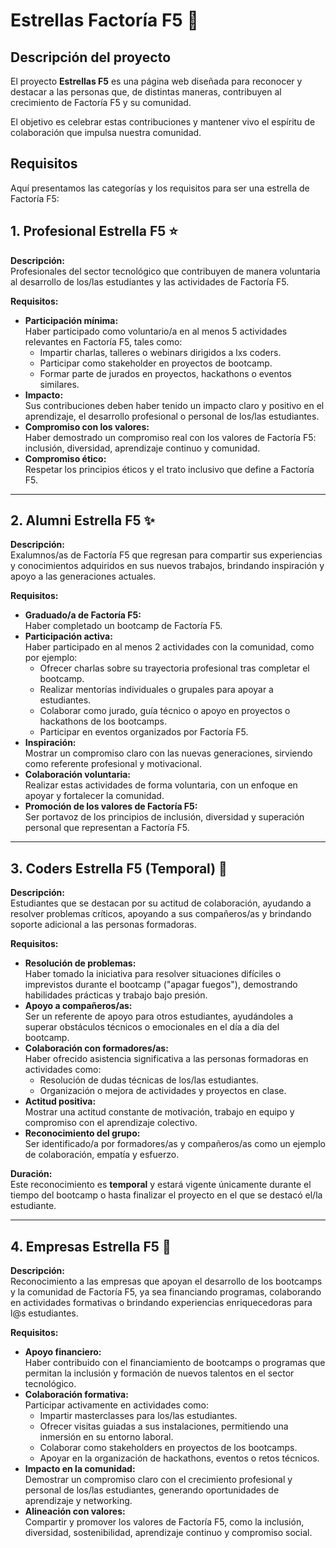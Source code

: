# Estrellas Factoría F5 🌟

## Descripción del proyecto

El proyecto **Estrellas F5** es una página web diseñada para reconocer y destacar a las personas que, de distintas maneras, contribuyen al crecimiento de Factoría F5 y su comunidad.

El objetivo es celebrar estas contribuciones y mantener vivo el espíritu de colaboración que impulsa nuestra comunidad.

## Requisitos

Aquí presentamos las categorías y los requisitos para ser una estrella de Factoría F5:

## 1. Profesional Estrella F5 ⭐

**Descripción:**  
Profesionales del sector tecnológico que contribuyen de manera voluntaria al desarrollo de los/las estudiantes y las actividades de Factoría F5.

**Requisitos:**

- **Participación mínima:**  
  Haber participado como voluntario/a en al menos 5 actividades relevantes en Factoría F5, tales como:
  - Impartir charlas, talleres o webinars dirigidos a lxs coders.
  - Participar como stakeholder en proyectos de bootcamp.
  - Formar parte de jurados en proyectos, hackathons o eventos similares.
- **Impacto:**  
  Sus contribuciones deben haber tenido un impacto claro y positivo en el aprendizaje, el desarrollo profesional o personal de los/las estudiantes.
- **Compromiso con los valores:**  
  Haber demostrado un compromiso real con los valores de Factoría F5: inclusión, diversidad, aprendizaje continuo y comunidad.
- **Compromiso ético:**  
  Respetar los principios éticos y el trato inclusivo que define a Factoría F5.

---

## 2. Alumni Estrella F5 ✨

**Descripción:**  
Exalumnos/as de Factoría F5 que regresan para compartir sus experiencias y conocimientos adquiridos en sus nuevos trabajos, brindando inspiración y apoyo a las generaciones actuales.

**Requisitos:**

- **Graduado/a de Factoría F5:**  
  Haber completado un bootcamp de Factoría F5.
- **Participación activa:**  
  Haber participado en al menos 2 actividades con la comunidad, como por ejemplo:
  - Ofrecer charlas sobre su trayectoria profesional tras completar el bootcamp.
  - Realizar mentorías individuales o grupales para apoyar a estudiantes.
  - Colaborar como jurado, guía técnico o apoyo en proyectos o hackathons de los bootcamps.
  - Participar en eventos organizados por Factoría F5.
- **Inspiración:**  
  Mostrar un compromiso claro con las nuevas generaciones, sirviendo como referente profesional y motivacional.
- **Colaboración voluntaria:**  
  Realizar estas actividades de forma voluntaria, con un enfoque en apoyar y fortalecer la comunidad.
- **Promoción de los valores de Factoría F5:**  
  Ser portavoz de los principios de inclusión, diversidad y superación personal que representan a Factoría F5.

---

## 3. Coders Estrella F5 (Temporal) 🌟

**Descripción:**  
Estudiantes que se destacan por su actitud de colaboración, ayudando a resolver problemas críticos, apoyando a sus compañeros/as y brindando soporte adicional a las personas formadoras.

**Requisitos:**

- **Resolución de problemas:**  
  Haber tomado la iniciativa para resolver situaciones difíciles o imprevistos durante el bootcamp ("apagar fuegos"), demostrando habilidades prácticas y trabajo bajo presión.
- **Apoyo a compañeros/as:**  
  Ser un referente de apoyo para otros estudiantes, ayudándoles a superar obstáculos técnicos o emocionales en el día a día del bootcamp.
- **Colaboración con formadores/as:**  
  Haber ofrecido asistencia significativa a las personas formadoras en actividades como:
  - Resolución de dudas técnicas de los/las estudiantes.
  - Organización o mejora de actividades y proyectos en clase.
- **Actitud positiva:**  
  Mostrar una actitud constante de motivación, trabajo en equipo y compromiso con el aprendizaje colectivo.
- **Reconocimiento del grupo:**  
  Ser identificado/a por formadores/as y compañeros/as como un ejemplo de colaboración, empatía y esfuerzo.

**Duración:**  
Este reconocimiento es **temporal** y estará vigente únicamente durante el tiempo del bootcamp o hasta finalizar el proyecto en el que se destacó el/la estudiante.

---

## 4. Empresas Estrella F5 🌟

**Descripción:**  
Reconocimiento a las empresas que apoyan el desarrollo de los bootcamps y la comunidad de Factoría F5, ya sea financiando programas, colaborando en actividades formativas o brindando experiencias enriquecedoras para l@s estudiantes.

**Requisitos:**

- **Apoyo financiero:**  
  Haber contribuido con el financiamiento de bootcamps o programas que permitan la inclusión y formación de nuevos talentos en el sector tecnológico.
- **Colaboración formativa:**  
  Participar activamente en actividades como:
  - Impartir masterclasses para los/las estudiantes.
  - Ofrecer visitas guiadas a sus instalaciones, permitiendo una inmersión en su entorno laboral.
  - Colaborar como stakeholders en proyectos de los bootcamps.
  - Apoyar en la organización de hackathons, eventos o retos técnicos.
- **Impacto en la comunidad:**  
  Demostrar un compromiso claro con el crecimiento profesional y personal de los/las estudiantes, generando oportunidades de aprendizaje y networking.
- **Alineación con valores:**  
  Compartir y promover los valores de Factoría F5, como la inclusión, diversidad, sostenibilidad, aprendizaje continuo y compromiso social.
